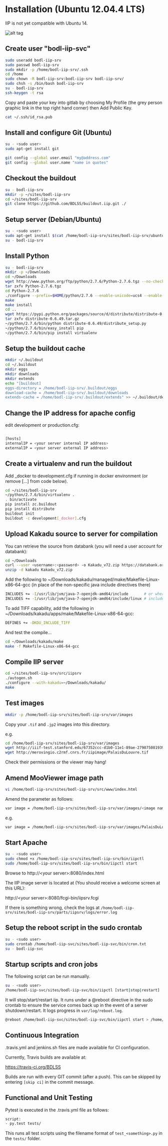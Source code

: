 Installation (Ubuntu 12.04.4 LTS)
=================================

IIP is not yet compatible with Ubuntu 14.

![alt tag](https://travis-ci.org/BDLSS/buildout.iip.svg?branch=master)

Create user "bodl-iip-svc"
------------------

```bash
sudo useradd bodl-iip-srv
sudo passwd bodl-iip-srv
sudo mkdir -p /home/bodl-iip-srv/.ssh
cd /home
sudo chown -R bodl-iip-srv:bodl-iip-srv bodl-iip-srv/
sudo chsh -s /bin/bash bodl-iip-srv
su - bodl-iip-srv
ssh-keygen -t rsa
```

Copy and paste your key into gitlab by choosing My Profile (the grey person graphic link in the top right hand corner) then Add Public Key.

```bash
cat ~/.ssh/id_rsa.pub
```

Install and configure Git (Ubuntu)
----------------------------------
```bash
su - <sudo user>
sudo apt-get install git
```
```bash
git config --global user.email "my@address.com"
git config --global user.name "name in quotes"
```

Checkout the buildout
---------------------
```bash
su - bodl-iip-srv
mkdir -p ~/sites/bodl-iip-srv
cd ~/sites/bodl-iip-srv
git clone https://github.com/BDLSS/buildout.iip.git ./
```
Setup server (Debian/Ubuntu)
----------------------------

```bash
su - <sudo user>
sudo apt-get install $(cat /home/bodl-iip-srv/sites/bodl-iip-srv/ubuntu_requirements12)
su - bodl-iip-srv
```

Install Python
--------------
```bash
su - bodl-iip-srv
mkdir -p ~/Downloads
cd ~/Downloads
wget http://www.python.org/ftp/python/2.7.6/Python-2.7.6.tgz --no-check-certificate
tar zxfv Python-2.7.6.tgz
cd Python-2.7.6
./configure --prefix=$HOME/python/2.7.6 --enable-unicode=ucs4 --enable-shared LDFLAGS="-Wl,-rpath=/home/bodl-iip-srv/python/2.7.6/lib"
make
make install
cd ..
wget https://pypi.python.org/packages/source/d/distribute/distribute-0.6.49.tar.gz
tar zxfv distribute-0.6.49.tar.gz
~/python/2.7.6/bin/python distribute-0.6.49/distribute_setup.py
~/python/2.7.6/bin/easy_install pip
~/python/2.7.6/bin/pip install virtualenv
```

Setup the buildout cache
------------------------
```bash
mkdir ~/.buildout
cd ~/.buildout
mkdir eggs
mkdir downloads
mkdir extends
echo "[buildout]
eggs-directory = /home/bodl-iip-srv/.buildout/eggs
download-cache = /home/bodl-iip-srv/.buildout/downloads
extends-cache = /home/bodl-iip-srv/.buildout/extends" >> ~/.buildout/default.cfg
```
Change the IP address for apache config
---------------------------------------

edit development or production.cfg:

```bash

[hosts]
internalIP = <your server internal IP address>
externalIP = <your server external IP address>
```

Create a virtualenv and run the buildout
----------------------------------------

Add _docker to development.cfg if running in docker environment (or remove [...] from code below).

```bash
cd ~/sites/bodl-iip-srv
~/python/2.7.6/bin/virtualenv .
. bin/activate
pip install zc.buildout
pip install distribute
buildout init
buildout -c development[_docker].cfg
```

Upload Kakadu source to server for compilation
----------------------------------------------

You can retrieve the source from databank (you will need a user account for databank):

```bash
cd ~/Downloads
curl --user <username>:<password> -o Kakadu_v72.zip https://databank.ora.ox.ac.uk/dmt/datasets/Kakadu/Kakadu_v72.zip 
unzip -d kakadu Kakadu_v72.zip
```
Add the following to ~/Downloads/kakadu/managed/make/Makefile-Linux-x86-64-gcc (in place of the non-specific java include directives there)

```bash
INCLUDES += -I/usr/lib/jvm/java-7-openjdk-amd64/include       # or wherever the Java
INCLUDES += -I/usr/lib/jvm/java-7-openjdk-amd64/include/linux # includes are on your system
```

To add TIFF capability, add the following in ~/Downloads/kakadu/apps/make/Makefile-Linux-x86-64-gcc:

```bash
DEFINES += -DKDU_INCLUDE_TIFF
```


And test the compile...

```bash
cd ~/Downloads/kakadu/make
make -f Makefile-Linux-x86-64-gcc
```

Compile IIP server
-----------------

```bash
cd ~/sites/bodl-iip-srv/src/iipsrv
./autogen.sh
./configure --with-kakadu=~/Downloads/kakadu/
make 
```

Test images
-----------

```bash
mkdir -p /home/bodl-iip-srv/sites/bodl-iip-srv/var/images
```

Copy your ```.tif``` and ```.jp2``` images into this directory. 

e.g. 

```bash
cd /home/bodl-iip-srv/sites/bodl-iip-srv/var/images
wget http://iiif-test.stanford.edu/67352ccc-d1b0-11e1-89ae-279075081939.jp2
wget http://merovingio.c2rmf.cnrs.fr/iipimage/PalaisDuLouvre.tif
```

Check their permissions or the viewer may hang!

Amend MooViewer image path
--------------------------

```bash
vi /home/bodl-iip-srv/sites/bodl-iip-srv/src/www/index.html
```

Amend the parameter as follows:

```bash
var image = /home/bodl-iip-srv/sites/bodl-iip-srv/var/images/<image name>
```

e.g.

```bash
var image = /home/bodl-iip-srv/sites/bodl-iip-srv/var/images/PalaisDuLouvre.tif
```

Start Apache
------------

```bash
su - <sudo user>
sudo chmod +x /home/bodl-iip-srv/sites/bodl-iip-srv/bin/iipctl
sudo /home/bodl-iip-srv/sites/bodl-iip-srv/bin/iipctl start
```

Browse to http://&lt;your server&gt;:8080/index.html

The IIP image server is located at (You should receive a welcome screen at this URL):

http://&lt;your server&gt;:8080/fcgi-bin/iipsrv.fcgi

If there is something wrong, check the logs at ```/home/bodl-iip-srv/sites/bodl-iip-srv/parts/iipsrv/logs/error.log```

Setup the reboot script in the sudo crontab
-------------------------------------------

```bash
su - <sudo user>
sudo crontab /home/bodl-iip-svc/sites/bodl-iip-svc/bin/cron.txt
su - bodl-iip-svc
```

Startup scripts and cron jobs
-----------------------------

The following script can be run manually. 

```bash
su - <sudo user>
/home/bodl-iip-svc/sites/bodl-iip-svc/bin/iipctl [start|stop|restart]
```

It will stop/start/restart iip. It runs under a @reboot directive in the sudo crontab to ensure the service comes back up in the event of a server shutdown/restart. It logs progress in ```var/log/reboot.log```.

```bash
@reboot /home/bodl-iip-svc/sites/bodl-iip-svc/bin/iipctl start > /home/bodl-iip-svc/sites/bodl-iip-svc/var/log/reboot.log 2>&1
```

Continuous Integration
----------------------

.travis.yml and jenkins.sh files are made available for CI configuration.

Currently, Travis builds are available at:

https://travis-ci.org/BDLSS

Builds are run with every GIT commit (after a push). This can be skipped by entering ``[skip ci]`` in the commit message.


Functional and Unit Testing
---------------------------

Pytest is executed in the .travis.yml file as follows:

```bash
script:
- py.test tests/
```

This runs all test scripts using the filename format of ``test_<something>.py`` in the ``tests/`` folder.